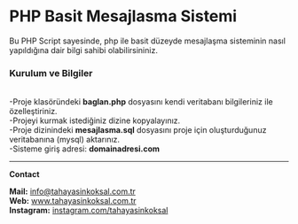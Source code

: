 # PHP Basit Mesajlasma Sistemi

Bu PHP Script sayesinde, php ile basit düzeyde mesajlaşma sisteminin nasıl yapıldığına dair bilgi sahibi olabilirsininiz.<br>

<h3>Kurulum ve Bilgiler</h3>
<br>
-Proje klasöründeki <b>baglan.php</b> dosyasını kendi veritabanı bilgileriniz ile özelleştiriniz.<br>
-Projeyi kurmak istediğiniz dizine kopyalayınız.<br>
-Proje dizinindeki <b>mesajlasma.sql</b> dosyasını proje için oluşturduğunuz veritabanına (mysql) aktarınız.<br>
-Sisteme giriş adresi: <b>domainadresi.com</b>
<hr>


<b>Contact</b><br>

<b>Mail:</b> info@tahayasinkoksal.com.tr <br>
<b>Web:</b> www.tahayasinkoksal.com.tr <br>
<b>Instagram:</b> <a href="https://instagram.com/tahayasinkoksal">instagram.com/tahayasinkoksal</a>
